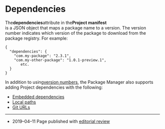 # Dependencies

The**dependencies**attribute in the**Project manifest**  
is a JSON object that maps a package name to a version. The version number indicates which version of the package to download from the package registry. For example:

```
{
  "dependencies": {
    "com.my-package": "2.3.1",
    "com.my-other-package": "1.0.1-preview.1",
       etc.
  }
}

```

In addition to using[version numbers](https://docs.unity3d.com/2019.2/Documentation/Manual/upm-manifestPkg.html#pkg-ver), the Package Manager also supports adding Project dependencies with the following:

* [Embedded dependencies](https://docs.unity3d.com/2019.2/Documentation/Manual/upm-embed.html)
* [Local paths](https://docs.unity3d.com/2019.2/Documentation/Manual/upm-localpath.html)
* [Git URLs](https://docs.unity3d.com/2019.2/Documentation/Manual/upm-git.html)

---

* 2019–04–11 Page published with
  [editorial review](https://docs.unity3d.com/2019.2/Documentation/Manual/DocumentationEditorialReview.html)



